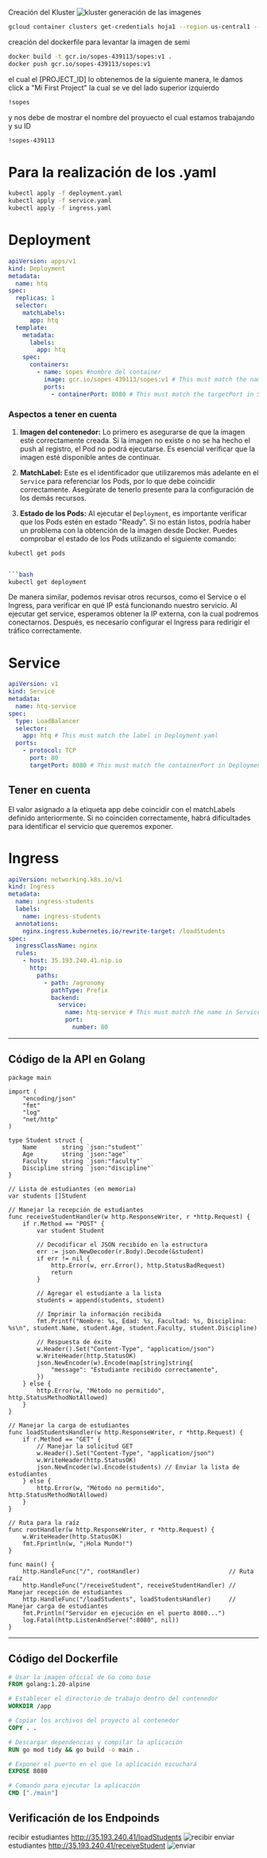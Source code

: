 Creación del Kluster
![kluster](kluster.png)
generación de las imagenes

```bash
gcloud container clusters get-credentials hoja1 --region us-central1 --project steady-atlas-437606-t2
```

creación del dockerfile para levantar la imagen de semi

```bash
docker build -t gcr.io/sopes-439113/sopes:v1 .
docker push gcr.io/sopes-439113/sopes:v1
```

el cual el [PROJECT_ID] lo obtenemos de la siguiente manera, le damos click a "Mi First Project" la cual se ve del lado superior izquierdo
```bash
!sopes
```
y nos debe de mostrar el nombre del proyuecto el cual estamos trabajando y su ID
```bash
!sopes-439113
```
# Para la realización de los .yaml
```bash
kubectl apply -f deployment.yaml
kubectl apply -f service.yaml
kubectl apply -f ingress.yaml
```

# Deployment

```yaml
apiVersion: apps/v1
kind: Deployment
metadata:
  name: htq
spec:
  replicas: 1
  selector:
    matchLabels:
      app: htq
  template:
    metadata:
      labels:
        app: htq
    spec:
      containers:
        - name: sopes #nombre del container
          image: gcr.io/sopes-439113/sopes:v1 # This must match the name of the image in the Dockerfile
          ports:
            - containerPort: 8080 # This must match the targetPort in Service.yaml
```

### Aspectos a tener en cuenta

1. **Imagen del contenedor:** Lo primero es asegurarse de que la imagen esté correctamente creada. Si la imagen no existe o no se ha hecho el push al registro, el Pod no podrá ejecutarse. Es esencial verificar que la imagen esté disponible antes de continuar.

2. **MatchLabel:** Este es el identificador que utilizaremos más adelante en el `Service` para referenciar los Pods, por lo que debe coincidir correctamente. Asegúrate de tenerlo presente para la configuración de los demás recursos.

3. **Estado de los Pods:** Al ejecutar el `Deployment`, es importante verificar que los Pods estén en estado "Ready". Si no están listos, podría haber un problema con la obtención de la imagen desde Docker. Puedes comprobar el estado de los Pods utilizando el siguiente comando: 

```bash
kubectl get pods


```bash
kubectl get deployment
```

De manera similar, podemos revisar otros recursos, como el Service o el Ingress, para verificar en qué IP está funcionando nuestro servicio. Al ejecutar get service, esperamos obtener la IP externa, con la cual podremos conectarnos. Después, es necesario configurar el Ingress para redirigir el tráfico correctamente.

# Service

```yaml
apiVersion: v1
kind: Service
metadata:
  name: htq-service
spec:
  type: LoadBalancer
  selector:
    app: htq # This must match the label in Deployment.yaml
  ports:
    - protocol: TCP
      port: 80
      targetPort: 8080 # This must match the containerPort in Deployment.yaml
```

## Tener en cuenta

El valor asignado a la etiqueta app debe coincidir con el matchLabels definido anteriormente. Si no coinciden correctamente, habrá dificultades para identificar el servicio que queremos exponer.


# Ingress

```yaml
apiVersion: networking.k8s.io/v1
kind: Ingress
metadata:
  name: ingress-students
  labels:
    name: ingress-students
  annotations:
    nginx.ingress.kubernetes.io/rewrite-target: /loadStudents
spec:
  ingressClassName: nginx
  rules:
    - host: 35.193.240.41.nip.io
      http:
        paths:
          - path: /agronomy
            pathType: Prefix
            backend:
              service:
                name: htq-service # This must match the name in Service.yaml
                port:
                  number: 80
```

---

## Código de la API en Golang

```Golang
package main

import (
	"encoding/json"
	"fmt"
	"log"
	"net/http"
)

type Student struct {
	Name       string `json:"student"`
	Age        string `json:"age"`
	Faculty    string `json:"faculty"`
	Discipline string `json:"discipline"`
}

// Lista de estudiantes (en memoria)
var students []Student

// Manejar la recepción de estudiantes
func receiveStudentHandler(w http.ResponseWriter, r *http.Request) {
	if r.Method == "POST" {
		var student Student

		// Decodificar el JSON recibido en la estructura
		err := json.NewDecoder(r.Body).Decode(&student)
		if err != nil {
			http.Error(w, err.Error(), http.StatusBadRequest)
			return
		}

		// Agregar el estudiante a la lista
		students = append(students, student)

		// Imprimir la información recibida
		fmt.Printf("Nombre: %s, Edad: %s, Facultad: %s, Disciplina: %s\n", student.Name, student.Age, student.Faculty, student.Discipline)

		// Respuesta de éxito
		w.Header().Set("Content-Type", "application/json")
		w.WriteHeader(http.StatusOK)
		json.NewEncoder(w).Encode(map[string]string{
			"message": "Estudiante recibido correctamente",
		})
	} else {
		http.Error(w, "Método no permitido", http.StatusMethodNotAllowed)
	}
}

// Manejar la carga de estudiantes
func loadStudentsHandler(w http.ResponseWriter, r *http.Request) {
	if r.Method == "GET" {
		// Manejar la solicitud GET
		w.Header().Set("Content-Type", "application/json")
		w.WriteHeader(http.StatusOK)
		json.NewEncoder(w).Encode(students) // Enviar la lista de estudiantes
	} else {
		http.Error(w, "Método no permitido", http.StatusMethodNotAllowed)
	}
}

// Ruta para la raíz
func rootHandler(w http.ResponseWriter, r *http.Request) {
	w.WriteHeader(http.StatusOK)
	fmt.Fprintln(w, "¡Hola Mundo!")
}

func main() {
	http.HandleFunc("/", rootHandler)                         // Ruta raíz
	http.HandleFunc("/receiveStudent", receiveStudentHandler) // Manejar recepción de estudiantes
	http.HandleFunc("/loadStudents", loadStudentsHandler)     // Manejar carga de estudiantes
	fmt.Println("Servidor en ejecución en el puerto 8080...")
	log.Fatal(http.ListenAndServe(":8080", nil))
}

```
---
## Código del Dockerfile
```Dockerfile
# Usar la imagen oficial de Go como base
FROM golang:1.20-alpine

# Establecer el directorio de trabajo dentro del contenedor
WORKDIR /app

# Copiar los archivos del proyecto al contenedor
COPY . .

# Descargar dependencias y compilar la aplicación
RUN go mod tidy && go build -o main .

# Exponer el puerto en el que la aplicación escuchará
EXPOSE 8080

# Comando para ejecutar la aplicación
CMD ["./main"]

```
## Verificación de los Endpoinds
recibir estudiantes http://35.193.240.41/loadStudents
![recibir](recibirEstudiante.jpeg)
enviar estudiantes http://35.193.240.41/receiveStudent
![enviar](enviarestudiante.jpeg)